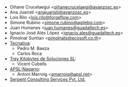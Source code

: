 - Oihane Crucelaegui \<<oihanecrucelaegi@avanzosc.es>\>
- Ana Juaristi \<<anajuaristi@avanzosc.es>\>
- Lois Rilo \<<lois.rilo@forgeflow.com>\>
- Simone Rubino \<<simone.rubino@agilebg.com>\>
- Juan Humanes \<<juan.humanes@guadaltech.es>\>
- Ignacio José Alés López \<<ignacio.ales@guadaltech.es>\>
- Pimolnat Suntian \<<pimolnats@ecosoft.co.th>\>
- [Tecnativa](https://www.tecnativa.com):
  - Pedro M. Baeza
  - Carlos Roca
- [Trey Kilobytes de Soluciones SL](https://www.trey.es):
  - Vicent Cubells
- [APSL-Nagarro](https://www.apsl.tech):
  - Antoni Marroig \<<amarroig@apsl.net>\>
- [Serpent Consulting Services Pvt. Ltd.](https://www.serpentcs.com)

